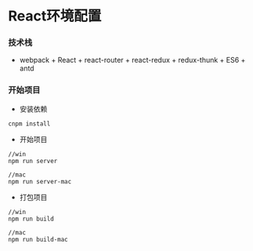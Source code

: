 # React环境配置


### 技术栈
- webpack + React + react-router + react-redux + redux-thunk + ES6 + antd

### 开始项目

- 安装依赖

```
cnpm install
```
- 开始项目

```
//win
npm run server

//mac
npm run server-mac
```
- 打包项目

```
//win
npm run build

//mac
npm run build-mac
```